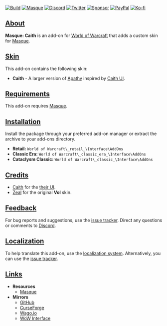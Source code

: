 <a name="Top"></a>
[![Build][SVG-Build]][Build]
[![Masque][SVG-Masque]][Masque]
[![Discord][SVG-Discord]][Discord]
[![Twitter][SVG-Twitter]][Twitter]
[![Sponsor][SVG-Sponsor]][Sponsor]
[![PayPal][SVG-PayPal]][PayPal]
[![Ko-fi][SVG-Kofi]][Kofi]

## [About][Top]

**Masque: Caith** is an add-on for [World of Warcraft](https://worldofwarcraft.com "World of Warcraft") that adds a custom skin for [Masque].

## [Skin][Top]

This add-on contains the following skin:

- **Caith** - A larger version of [Apathy] inspired by [Caith UI].

## [Requirements][Top]

This add-on requires [Masque].

## [Installation][Top]

Install the package through your preferred add-on manager or extract the archive to your add-ons directory.

- **Retail:** `World of Warcraft\_retail_\Interface\AddOns`
- **Classic Era:** `World of Warcraft\_classic_era_\Interface\AddOns`
- **Cataclysm Classic:** `World of Warcraft\_classic_\Interface\AddOns`

## [Credits][Top]

- [Caith](https://www.wowinterface.com/forums/member.php?userid=133201 "Caith @ WoW Interface") for the [their UI][Caith UI].
- [Zeal](https://www.curseforge.com/members/zealvurte "Zeal @ CurseForge") for the original **Vol** skin.

## [Feedback][Top]

For bug reports and suggestions, use the [issue tracker]. Direct any questions or comments to [Discord].

## [Localization][Top]

To help translate this add-on, use the [localization system]. Alternatively, you can use the [issue tracker].

## [Links][Top]

- **Resources**
  - [Masque][Masque]
- **Mirrors**
  - [GitHub]
  - [CurseForge]
  - [Wago.io]
  - [WoW Interface]

[//]: # (Links)

[Top]: #Top (Top of the Page)

[Build]: https://github.com/SFX-WoW/Masque_Caith/actions/workflows/build-release.yml (Build Status)
[Masque]: https://github.com/SFX-WoW/Masque (Download Masque)
[Discord]: https://discord.gg/7MTWRgDzz8 (Join the Discord)
[Twitter]: https://twitter.com/stormfxi (Follow on Twitter)
[Sponsor]: https://github.com/sponsors/StormFX (Sponsor on GitHub)
[PayPal]: https://www.paypal.com/donate/?hosted_button_id=EELAK9TC4W4KQ (Donate via PayPal)
[Kofi]: https://ko-fi.com/StormFX (Donate via Ko-fi)

[Apathy]: https://github.com/SFX-WoW/Masque_Apathy (Apathy Skin)
[Caith UI]: https://www.wowinterface.com/downloads/info11255 (Caith UI @ WoW Interface)

[Issue Tracker]: https://github.com/SFX-WoW/Masque_Caith/issues (Report an Issue)
[Localization System]: https://www.curseforge.com/wow/addons/masque-caith/localization (Translate on CurseForge)

[GitHub]: https://github.com/SFX-WoW/Masque_Caith (View on GitHub)
[CurseForge]: https://www.curseforge.com/wow/addons/masque-caith (View on CurseForge)
[Wago.io]: https://addons.wago.io/addons/masque-caith (View on Wago.io)
[WoW Interface]: https://www.wowinterface.com/downloads/info8869 (View on WoW Interface)

[//]: # (Images)

[SVG-Build]: https://img.shields.io/github/actions/workflow/status/SFX-WoW/Masque_Caith/build-release.yml?label=Build&logo=github&logoColor=fff&style=flat-square
[SVG-Masque]: https://img.shields.io/endpoint?url=https://wow.stormfx.com/img/svg/masque-skin.json
[SVG-Discord]: https://img.shields.io/endpoint?url=https://www.stormfx.com/img/svg/discord.json
[SVG-Twitter]: https://img.shields.io/endpoint?url=https://www.stormfx.com/img/svg/twitter.json
[SVG-Sponsor]: https://img.shields.io/endpoint?url=https://www.stormfx.com/img/svg/github-sponsor.json
[SVG-PayPal]: https://img.shields.io/endpoint?url=https://www.stormfx.com/img/svg/paypal.json
[SVG-Kofi]: https://img.shields.io/endpoint?url=https://www.stormfx.com/img/svg/kofi.json
